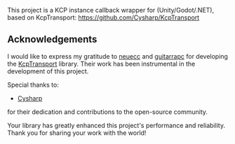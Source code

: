 This project is a KCP instance callback wrapper for (Unity/Godot/.NET), based on KcpTransport: https://github.com/Cysharp/KcpTransport

## Acknowledgements

I would like to express my gratitude to [neuecc](https://github.com/neuecc) and [guitarrapc](https://github.com/guitarrapc) for developing the [KcpTransport](https://github.com/Cysharp/KcpTransport) library. Their work has been instrumental in the development of this project. 

Special thanks to: 

- [Cysharp](https://github.com/Cysharp)

for their dedication and contributions to the open-source community. 

Your library has greatly enhanced this project's performance and reliability. Thank you for sharing your work with the world! 